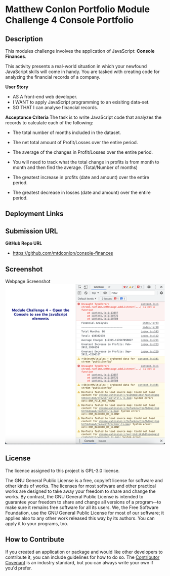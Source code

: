 # Matthew Conlon Portfolio Module Challenge 4 Console Portfolio

## Description
This modules challenge involves the application of JavaScript: **Console Finances**.

This activity presents a real-world situation in which your newfound JavaScript skills will come in handy. You are tasked with creating code for analyzing the financial records of a company.

**User Story**
- AS A front-end web developer.
- I WANT to apply JavaScript programming to an exisiting data-set.
- SO THAT I can analyse financial records.

**Acceptance Criteria** 
The task is to write JavaScript code that analyzes the records to calculate each of the following:

- The total number of months included in the dataset.

- The net total amount of Profit/Losses over the entire period.

- The average of the changes in Profit/Losses over the entire period.

- You will need to track what the total change in profits is from month to month and then find the average. (Total/Number of months)

- The greatest increase in profits (date and amount) over the entire period.

- The greatest decrease in losses (date and amount) over the entire period.

## Deployment Links
**Submission URL**
- 

**GitHub Repo URL**
- https://github.com/mtdconlon/console-finances

## Screenshot
Webpage Screenshot
![example image](/assets/images/console_finances_screenshot.png)

## License
The licence assigned to this project is GPL-3.0 license.

The GNU General Public License is a free, copyleft license for software and other kinds of works. The licenses for most software and other practical works are designed to take away your freedom to share and change the works. By contrast, the GNU General Public License is intended to guarantee your freedom to share and change all versions of a program--to make sure it remains free software for all its users. We, the Free Software Foundation, use the GNU General Public License for most of our software; it applies also to any other work released this way by its authors. You can apply it to your programs, too.

## How to Contribute
If you created an application or package and would like other developers to contribute it, you can include guidelines for how to do so. The [Contributor Covenant](https://www.contributor-covenant.org/) is an industry standard, but you can always write your own if you'd prefer.
